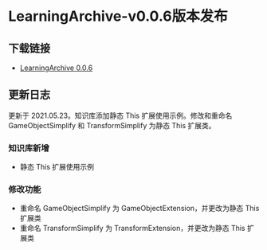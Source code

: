 # LearningArchive-v0.0.6版本发布

## 下载链接
- [LearningArchive 0.0.6](https://github.com/ylsislove/Unity-Learning-Archive/releases/tag/v0.0.6)

## 更新日志
更新于 2021.05.23。知识库添加静态 This 扩展使用示例。修改和重命名 GameObjectSimplify 和 TransformSimplify 为静态 This 扩展类。

### 知识库新增
- 静态 This 扩展使用示例

### 修改功能
- 重命名 GameObjectSimplify 为 GameObjectExtension，并更改为静态 This 扩展类
- 重命名 TransformSimplify 为 TransformExtension，并更改为静态 This 扩展类

